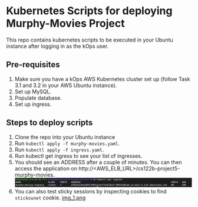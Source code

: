 # Kubernetes Scripts for deploying Murphy-Movies Project

This repo contains kubernetes scripts to be executed in your Ubuntu instance after logging in as the kOps user.
## Pre-requisites
1. Make sure you have a kOps AWS Kubernetes cluster set up (follow Task 3.1 and 3.2 in your AWS Ubuntu instance).
2. Set up MySQL.
3. Populate database.
4. Set up ingress.
## Steps to deploy scripts
1. Clone the repo into your Ubuntu instance
2. Run `kubectl apply -f murphy-movies.yaml`.
3. Run `kubectl apply -f ingress.yaml`.
4. Run kubectl get ingress to see your list of ingresses.
5. You should see an ADDRESS after a couple of minutes. You can then access the application on http://<AWS_ELB_URL>/cs122b-project5-murphy-movies.
![img.png](img.png)
6. You can also test sticky sessions by inspecting cookies to find `stickounet` cookie.
[img_1.png](img_1.png)

## 
